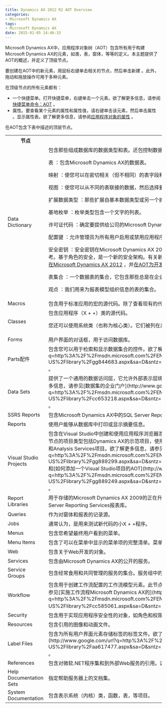 ```yaml
---
title: Dynamics AX 2012 R2 AOT Overview
categories:
- Microsoft Dynamics AX
tags:
- Microsoft Dynamics AX
date: 2015-01-05 14:46:33
---
```


<span id="goog-gtc-unit-54" class="goog-gtc-unit"><span class="goog-gtc-translatable goog-gtc-from-human" dir="ltr">Microsoft Dynamics AX中，应用程序对象树（AOT）包含所有用于构建Microsoft Dynamics AX的元素，如类，表，窗体，等等的定义。</span></span><span id="goog-gtc-unit-55" class="goog-gtc-unit"><span class="goog-gtc-translatable goog-gtc-from-mt" dir="ltr">本主题提供了AOT的概述，并定义了顶级节点。</span></span>

<span id="goog-gtc-unit-56" class="goog-gtc-unit"><span class="goog-gtc-translatable goog-gtc-from-mt" dir="ltr">要创建在AOT中的新元素，用鼠标右键单击相关的节点，然后单击<span class="label">新建</span> 。</span></span><span id="goog-gtc-unit-57" class="goog-gtc-unit"><span class="goog-gtc-translatable goog-gtc-from-mt" dir="ltr">此外，拖动和拖放操作可用于多种元素。</span></span>

<span id="goog-gtc-unit-58" class="goog-gtc-unit"><span class="goog-gtc-translatable goog-gtc-from-mt" dir="ltr">在顶级节点的所有元素都有：</span></span>

*   <span id="goog-gtc-unit-59" class="goog-gtc-unit"><span class="goog-gtc-translatable goog-gtc-from-mt" dir="ltr">一个快捷菜单。</span></span><span id="goog-gtc-unit-60" class="goog-gtc-unit"><span class="goog-gtc-translatable goog-gtc-from-mt" dir="ltr">打开快捷菜单，右键单击一个元素。</span></span><span id="goog-gtc-unit-61" class="goog-gtc-unit"><span class="goog-gtc-translatable goog-gtc-from-mt" dir="ltr">欲了解更多信息，请参阅[快捷菜单命令：AOT](http://www.google.com/url?q=http%3A%2F%2Fmsdn.microsoft.com%2FEN-US%2Flibrary%2Faa846291.aspx&amp;sa=D&amp;sntz=1&amp;usg=AFQjCNH2SrfPczjWhy87wahqlOLVASTgbw) 。</span></span>
*   <span id="goog-gtc-unit-62" class="goog-gtc-unit"><span class="goog-gtc-translatable goog-gtc-from-mt" dir="ltr">属性。</span></span><span id="goog-gtc-unit-63" class="goog-gtc-unit"><span class="goog-gtc-translatable goog-gtc-from-mt" dir="ltr">要查看某个元素的属性和属性值，请右键单击该元素，然后单击<span class="label">属性</span> 。</span></span><span id="goog-gtc-unit-64" class="goog-gtc-unit"><span class="goog-gtc-translatable goog-gtc-from-mt" dir="ltr">显示<span class="label">属性</span>表。</span></span><span id="goog-gtc-unit-65" class="goog-gtc-unit"><span class="goog-gtc-translatable goog-gtc-from-human" dir="ltr">欲了解更多信息，请参阅[应用程序对象的属性](http://www.google.com/url?q=http%3A%2F%2Fmsdn.microsoft.com%2FEN-US%2Flibrary%2Faa593880.aspx&amp;sa=D&amp;sntz=1&amp;usg=AFQjCNFax8Pyh9MY1y8_ndZyQK_05zGGyQ) 。</span></span>

<span id="goog-gtc-unit-66" class="goog-gtc-unit"><span class="goog-gtc-translatable goog-gtc-from-mt" dir="ltr">在AOT包含下表中描述的顶层节点。</span></span>

<span id="more-30"></span>

<div class="tableSection">
<table>
<tbody>
<tr>
<th colspan="1"><span id="goog-gtc-unit-67" class="goog-gtc-unit"><span class="goog-gtc-translatable goog-gtc-from-mt" dir="ltr">节点</span></span></th>
<th colspan="1"><span id="goog-gtc-unit-68" class="goog-gtc-unit"><span class="goog-gtc-translatable goog-gtc-from-mt" dir="ltr">描述</span></span></th>
</tr>
<tr>
<td colspan="1"><span class="label"><span id="goog-gtc-unit-69" class="goog-gtc-unit"><span class="goog-gtc-translatable goog-gtc-from-human" dir="ltr">Data Dictionary</span></span></span></td>
<td colspan="1"><span id="goog-gtc-unit-70" class="goog-gtc-unit"><span class="goog-gtc-translatable goog-gtc-from-human" dir="ltr">包含那些组成数据库的数据类型和表。</span></span><span id="goog-gtc-unit-71" class="goog-gtc-unit"><span class="goog-gtc-translatable goog-gtc-from-human" dir="ltr">还包控制数据访问的对象。</span></span><span id="goog-gtc-unit-72" class="goog-gtc-unit"><span class="goog-gtc-translatable goog-gtc-from-mt" dir="ltr">它包含以下子节点：</span></span></p>

<span id="goog-gtc-unit-73" class="goog-gtc-unit"><span class="goog-gtc-translatable goog-gtc-from-mt" dir="ltr"><span class="label">表</span> ：包含Microsoft Dynamics AX的数据表。</span></span>

<span id="goog-gtc-unit-74" class="goog-gtc-unit"><span class="goog-gtc-translatable goog-gtc-from-human" dir="ltr"><span class="label">映射</span> ：使您可以在密切相关（但不相同）的表字段和方法之间创建关联。</span></span>

<span id="goog-gtc-unit-75" class="goog-gtc-unit"><span class="goog-gtc-translatable goog-gtc-from-human" dir="ltr"><span class="label">视图</span> ：使您可以从不同的表联接的数据，然后选择要显示哪些字段。</span></span>

<span id="goog-gtc-unit-76" class="goog-gtc-unit"><span class="goog-gtc-translatable goog-gtc-from-human" dir="ltr"><span class="label">扩展数据类型</span> ：那些扩展自基本数据类型或另一个扩展数据类型的数据类型。</span></span>

<span id="goog-gtc-unit-77" class="goog-gtc-unit"><span class="goog-gtc-translatable goog-gtc-from-human" dir="ltr"><span class="label">基地枚举</span> ：枚举类型包含一个文字的列表。</span></span>

<span id="goog-gtc-unit-78" class="goog-gtc-unit"><span class="goog-gtc-translatable goog-gtc-from-human" dir="ltr"><span class="label">许可证代码</span> ：确定要提供给公司的Microsoft Dynamics AX的功能组件。</span></span>

<span id="goog-gtc-unit-79" class="goog-gtc-unit"><span class="goog-gtc-translatable goog-gtc-from-human" dir="ltr"><span class="label">配置键</span> ：允许管理员为所有用户启用或禁用应用程序中的功能。</span></span>

<span id="goog-gtc-unit-80" class="goog-gtc-unit"><span class="goog-gtc-translatable goog-gtc-from-human" dir="ltr"><span class="label">安全密钥</span> ：安全密钥在Microsoft Dynamics AX 2012中已经过时，只存在一个代码升级过程中使用以供参考。</span></span><span id="goog-gtc-unit-81" class="goog-gtc-unit"><span class="goog-gtc-translatable goog-gtc-from-human" dir="ltr">基于角色的安全，是一个新的安全架构。</span></span><span id="goog-gtc-unit-82" class="goog-gtc-unit"><span class="goog-gtc-translatable goog-gtc-from-mt" dir="ltr">有关新的安全框架的更多信息，请参阅[最新消息：开发者安全性在Microsoft Dynamics AX 2012](http://www.google.com/url?q=http%3A%2F%2Fmsdn.microsoft.com%2FEN-US%2Flibrary%2Fgg843512.aspx&amp;sa=D&amp;sntz=1&amp;usg=AFQjCNGjj7NovompNzMh9z5rmH4OWpbbaQ) ，并[在AOT为开发者基于角色的安全性](http://www.google.com/url?q=http%3A%2F%2Fmsdn.microsoft.com%2FEN-US%2Flibrary%2Fgg847971.aspx&amp;sa=D&amp;sntz=1&amp;usg=AFQjCNFH6Btn6aXDL8um7S15OjOLOdJGcg) 。</span></span>

<span id="goog-gtc-unit-83" class="goog-gtc-unit"><span class="goog-gtc-translatable goog-gtc-from-human" dir="ltr"><span class="label">表集合</span> ：一个数据表的集合，它包含那些总是在企业之间共享的数据。</span></span>

<span id="goog-gtc-unit-84" class="goog-gtc-unit"><span class="goog-gtc-translatable goog-gtc-from-human" dir="ltr"><span class="label">观点</span> ：我们用来为报表模型组织信息的表的集合。</span></span></td>
</tr>
<tr>
<td colspan="1"><span class="label"><span id="goog-gtc-unit-85" class="goog-gtc-unit"><span class="goog-gtc-translatable goog-gtc-from-human" dir="ltr">Macros</span></span></span></td>
<td colspan="1"><span id="goog-gtc-unit-86" class="goog-gtc-unit"><span class="goog-gtc-translatable goog-gtc-from-human" dir="ltr">包含用于标准应用的宏的源代码。</span></span><span id="goog-gtc-unit-87" class="goog-gtc-unit"><span class="goog-gtc-translatable goog-gtc-from-mt" dir="ltr">除了查看现有的代码，你可以添加你自己的宏。</span></span></td>
</tr>
<tr>
<td colspan="1"><span class="label"><span id="goog-gtc-unit-88" class="goog-gtc-unit"><span class="goog-gtc-translatable goog-gtc-from-human" dir="ltr">Classes</span></span></span></td>
<td colspan="1"><span id="goog-gtc-unit-89" class="goog-gtc-unit"><span class="goog-gtc-translatable goog-gtc-from-mt" dir="ltr">包含应用程序（X + +）类的源代码。</span></span>

<p><span id="goog-gtc-unit-90" class="goog-gtc-unit"><span class="goog-gtc-translatable goog-gtc-from-human" dir="ltr">您还可以使用系统类（也称为核心类）。</span></span><span id="goog-gtc-unit-91" class="goog-gtc-unit"><span class="goog-gtc-translatable goog-gtc-from-mt" dir="ltr">它们被列在<span class="label">系统文档\类</span>节点。</span></span></td>
</tr>
<tr>
<td colspan="1"><span class="label"><span id="goog-gtc-unit-92" class="goog-gtc-unit"><span class="goog-gtc-translatable goog-gtc-from-human" dir="ltr">Forms</span></span></span></td>
<td colspan="1"><span id="goog-gtc-unit-93" class="goog-gtc-unit"><span class="goog-gtc-translatable goog-gtc-from-human" dir="ltr">用户界面的对话框，用于访问数据库。</span></span></td>
</tr>
<tr>
<td colspan="1"><span class="label"><span id="goog-gtc-unit-94" class="goog-gtc-unit"><span class="goog-gtc-translatable goog-gtc-from-human" dir="ltr">Parts配件</span></span></span></td>
<td colspan="1"><span id="goog-gtc-unit-95" class="goog-gtc-unit"><span class="goog-gtc-translatable goog-gtc-from-human" dir="ltr">包含您可以用于检索和显示数据集合的控件。</span></span><span id="goog-gtc-unit-96" class="goog-gtc-unit"><span class="goog-gtc-translatable goog-gtc-from-mt" dir="ltr">欲了解更多信息，请参阅[部件](http://www.google.com/url?q=http%3A%2F%2Fmsdn.microsoft.com%2FEN-US%2Flibrary%2Fgg844683.aspx&amp;sa=D&amp;sntz=1&amp;usg=AFQjCNGSTbaocAFTmVS4w9-7r9-YriF_VQ) 。</span></span></td>
</tr>
<tr>
<td colspan="1"><span class="label"><span id="goog-gtc-unit-97" class="goog-gtc-unit"><span class="goog-gtc-translatable goog-gtc-from-human" dir="ltr">Data Sets</span></span></span></td>
<td colspan="1"><span id="goog-gtc-unit-98" class="goog-gtc-unit"><span class="goog-gtc-translatable goog-gtc-from-mt" dir="ltr">提供了一个通用的数据访问层，它允许外部表示层绑定到Microsoft Dynamics AX的表和数据类型。</span></span><span id="goog-gtc-unit-99" class="goog-gtc-unit"><span class="goog-gtc-translatable goog-gtc-from-mt" dir="ltr">欲了解更多信息，请参见[数据集的企业门户](http://www.google.com/url?q=http%3A%2F%2Fmsdn.microsoft.com%2FEN-US%2Flibrary%2Fcc653218.aspx&amp;sa=D&amp;sntz=1&amp;usg=AFQjCNFtXsZDRo8s5bwwQRpXS6MLWacqKg) 。</span></span></td>
</tr>
<tr>
<td colspan="1"><span class="label"><span id="goog-gtc-unit-100" class="goog-gtc-unit"><span class="goog-gtc-translatable goog-gtc-from-human" dir="ltr">SSRS Reports</span></span></span></td>
<td colspan="1"><span id="goog-gtc-unit-101" class="goog-gtc-unit"><span class="goog-gtc-translatable goog-gtc-from-human" dir="ltr">包含Microsoft Dynamics AX中的SQL Server Reporting Services报表。</span></span></td>
</tr>
<tr>
<td colspan="1"><span class="label"><span id="goog-gtc-unit-102" class="goog-gtc-unit"><span class="goog-gtc-translatable goog-gtc-from-human" dir="ltr">Reports</span></span></span></td>
<td colspan="1"><span id="goog-gtc-unit-103" class="goog-gtc-unit"><span class="goog-gtc-translatable goog-gtc-from-human" dir="ltr">使用户能够从数据库中打印或显示摘要信息。</span></span></td>
</tr>
<tr>
<td><span class="label"><span id="goog-gtc-unit-104" class="goog-gtc-unit"><span class="goog-gtc-translatable goog-gtc-from-human" dir="ltr">Visual Studio Projects</span></span></span></td>
<td><span id="goog-gtc-unit-105" class="goog-gtc-unit"><span class="goog-gtc-translatable goog-gtc-from-mt" dir="ltr">包含在Visual Studio中创建和使用应用程序浏览器添加到Microsoft Dynamics AX中的项目。</span></span><span id="goog-gtc-unit-106" class="goog-gtc-unit"><span class="goog-gtc-translatable goog-gtc-from-mt" dir="ltr">可以添加到这个节点的项目类型包括Dynamics AX的示范项目，使用C Sharp项目，Visual Basic项目，Web应用程序项目，和Analysis Services项目。</span></span><span id="goog-gtc-unit-107" class="goog-gtc-unit"><span class="goog-gtc-translatable goog-gtc-from-mt" dir="ltr">欲了解更多信息，请参见[Visual Studio集成](http://www.google.com/url?q=http%3A%2F%2Fmsdn.microsoft.com%2FEN-US%2Flibrary%2Fgg889299.aspx&amp;sa=D&amp;sntz=1&amp;usg=AFQjCNESHp7y02zGbwQFAs0OpKGTY5tYsw)和[如何添加一个Visual Studio项目的AOT](http://www.google.com/url?q=http%3A%2F%2Fmsdn.microsoft.com%2FEN-US%2Flibrary%2Fgg889249.aspx&amp;sa=D&amp;sntz=1&amp;usg=AFQjCNGAOSROkTLCroeo1bbY5TtQ8qaJMw) 。</span></span></td>
</tr>
<tr>
<td colspan="1"><span class="label"><span id="goog-gtc-unit-108" class="goog-gtc-unit"><span class="goog-gtc-translatable goog-gtc-from-human" dir="ltr">Report Libraries</span></span></span></td>
<td colspan="1"><span id="goog-gtc-unit-109" class="goog-gtc-unit"><span class="goog-gtc-translatable goog-gtc-from-mt" dir="ltr">用于存储的Microsoft Dynamics AX 2009的正在升级为Microsoft Dynamics AX的2012 AOT环境中的SQL Server Reporting Services报表库。</span></span></td>
</tr>
<tr>
<td colspan="1"><span class="label"><span id="goog-gtc-unit-110" class="goog-gtc-unit"><span class="goog-gtc-translatable goog-gtc-from-human" dir="ltr">Queries</span></span></span></td>
<td colspan="1"><span id="goog-gtc-unit-111" class="goog-gtc-unit"><span class="goog-gtc-translatable goog-gtc-from-mt" dir="ltr">作为对窗体和报表的记录源。</span></span></td>
</tr>
<tr>
<td colspan="1"><span class="label"><span id="goog-gtc-unit-112" class="goog-gtc-unit"><span class="goog-gtc-translatable goog-gtc-from-human" dir="ltr">Jobs</span></span></span></td>
<td colspan="1"><span id="goog-gtc-unit-113" class="goog-gtc-unit"><span class="goog-gtc-translatable goog-gtc-from-mt" dir="ltr">通常认为，是用来测试新代码的小X + +程序。</span></span></td>
</tr>
<tr>
<td colspan="1"><span class="label"><span id="goog-gtc-unit-114" class="goog-gtc-unit"><span class="goog-gtc-translatable goog-gtc-from-human" dir="ltr">Menus</span></span></span></td>
<td colspan="1"><span id="goog-gtc-unit-115" class="goog-gtc-unit"><span class="goog-gtc-translatable goog-gtc-from-mt" dir="ltr">包含您希望最终用户看到的菜单。</span></span></td>
</tr>
<tr>
<td colspan="1"><span class="label"><span id="goog-gtc-unit-116" class="goog-gtc-unit"><span class="goog-gtc-translatable goog-gtc-from-human" dir="ltr">Menu Items</span></span></span></td>
<td colspan="1"><span id="goog-gtc-unit-117" class="goog-gtc-unit"><span class="goog-gtc-translatable goog-gtc-from-human" dir="ltr">包含了可以在菜单中显示的菜单项的完整清单。</span></span><span id="goog-gtc-unit-118" class="goog-gtc-unit"><span class="goog-gtc-translatable goog-gtc-from-mt" dir="ltr">菜单项充当一个更高的抽象层为窗体，报表，等等。</span></span></td>
</tr>
<tr>
<td colspan="1"><span class="label"><span id="goog-gtc-unit-119" class="goog-gtc-unit"><span class="goog-gtc-translatable goog-gtc-from-human" dir="ltr">Web</span></span></span></td>
<td colspan="1"><span id="goog-gtc-unit-120" class="goog-gtc-unit"><span class="goog-gtc-translatable goog-gtc-from-mt" dir="ltr">包含关于Web开发的对象。</span></span></td>
</tr>
<tr>
<td colspan="1"><span class="label"><span id="goog-gtc-unit-121" class="goog-gtc-unit"><span class="goog-gtc-translatable goog-gtc-from-human" dir="ltr">Services</span></span></span></td>
<td colspan="1"><span id="goog-gtc-unit-122" class="goog-gtc-unit"><span class="goog-gtc-translatable goog-gtc-from-mt" dir="ltr">包含由Microsoft Dynamics AX的公开的服务。</span></span></td>
</tr>
<tr>
<td><span class="label"><span id="goog-gtc-unit-123" class="goog-gtc-unit"><span class="goog-gtc-translatable goog-gtc-from-human" dir="ltr">Service Groups</span></span></span></td>
<td><span id="goog-gtc-unit-124" class="goog-gtc-unit"><span class="goog-gtc-translatable goog-gtc-from-mt" dir="ltr">包含经常食用和共同管理的服务的集合。</span></span><span id="goog-gtc-unit-125" class="goog-gtc-unit"><span class="goog-gtc-translatable goog-gtc-from-human" dir="ltr">服务组中的所有服务发表在一个单一的WSDL文件。</span></span></td>
</tr>
<tr>
<td colspan="1"><span class="label"><span id="goog-gtc-unit-126" class="goog-gtc-unit"><span class="goog-gtc-translatable goog-gtc-from-human" dir="ltr">Workflow</span></span></span></td>
<td colspan="1"><span id="goog-gtc-unit-127" class="goog-gtc-unit"><span class="goog-gtc-translatable goog-gtc-from-mt" dir="ltr">包含用于创建工作流配置的工作流模型元素。</span></span><span id="goog-gtc-unit-128" class="goog-gtc-unit"><span class="goog-gtc-translatable goog-gtc-from-mt" dir="ltr">此节点包含<span class="label">类别</span> ， <span class="label">任务</span> ， <span class="label">认证</span> ，和<span class="label">模板</span> 。</span></span><span id="goog-gtc-unit-129" class="goog-gtc-unit"><span class="goog-gtc-translatable goog-gtc-from-mt" dir="ltr">欲了解更多信息，请参见[实施工作流程Microsoft Dynamics AX的](http://www.google.com/url?q=http%3A%2F%2Fmsdn.microsoft.com%2FEN-US%2Flibrary%2Fcc585061.aspx&amp;sa=D&amp;sntz=1&amp;usg=AFQjCNHZ8VAQD1ylIN_0UdraR5vU9FEllQ) 。</span></span></td>
</tr>
<tr>
<td colspan="1"><span class="label"><span id="goog-gtc-unit-130" class="goog-gtc-unit"><span class="goog-gtc-translatable goog-gtc-from-human" dir="ltr">Security</span></span></span></td>
<td colspan="1"><span id="goog-gtc-unit-131" class="goog-gtc-unit"><span class="goog-gtc-translatable goog-gtc-from-mt" dir="ltr">包含用于实现应用程序安全性的对象，如角色和权限。</span></span></td>
</tr>
<tr>
<td colspan="1"><span class="label"><span id="goog-gtc-unit-132" class="goog-gtc-unit"><span class="goog-gtc-translatable goog-gtc-from-human" dir="ltr">Resources</span></span></span></td>
<td colspan="1"><span id="goog-gtc-unit-133" class="goog-gtc-unit"><span class="goog-gtc-translatable goog-gtc-from-human" dir="ltr">包含引用的图像和动画文件。</span></span></td>
</tr>
<tr>
<td><span id="goog-gtc-unit-134" class="goog-gtc-unit"><span class="goog-gtc-translatable goog-gtc-from-human" dir="ltr"> Label Files </span></span></td>
<td><span id="goog-gtc-unit-135" class="goog-gtc-unit"><span class="goog-gtc-translatable goog-gtc-from-human" dir="ltr">包含为所有用户界面元素存储标签的标签文件。</span></span><span id="goog-gtc-unit-136" class="goog-gtc-unit"><span class="goog-gtc-translatable goog-gtc-from-mt" dir="ltr">欲了解更多信息，请参见[标签编辑器](http://www.google.com/url?q=http%3A%2F%2Fmsdn.microsoft.com%2FEN-US%2Flibrary%2Faa617477.aspx&amp;sa=D&amp;sntz=1&amp;usg=AFQjCNHAxvb6ZV635xHApWBEH3VotgN4dw) 。</span></span></td>
</tr>
<tr>
<td colspan="1"><span class="label"><span id="goog-gtc-unit-137" class="goog-gtc-unit"><span class="goog-gtc-translatable goog-gtc-from-human" dir="ltr">References</span></span></span></td>
<td colspan="1"><span id="goog-gtc-unit-138" class="goog-gtc-unit"><span class="goog-gtc-translatable goog-gtc-from-human" dir="ltr">包含对微软.NET程序集和到外部Web服务的引用。</span></span><span id="goog-gtc-unit-139" class="goog-gtc-unit"><span class="goog-gtc-translatable goog-gtc-from-mt" dir="ltr">这两种类型的引用可以在X + +语句中使用。</span></span></td>
</tr>
<tr>
<td><span id="goog-gtc-unit-140" class="goog-gtc-unit"><span class="goog-gtc-translatable goog-gtc-from-human" dir="ltr"> Help Documentation Sets </span></span></td>
<td><span id="goog-gtc-unit-141" class="goog-gtc-unit"><span class="goog-gtc-translatable goog-gtc-from-mt" dir="ltr">指定帮助服务器上​​的文档集。</span></span></td>
</tr>
<tr>
<td colspan="1"><span class="label"><span id="goog-gtc-unit-142" class="goog-gtc-unit"><span class="goog-gtc-translatable goog-gtc-from-human" dir="ltr">System Documentation</span></span></span></td>
<td colspan="1"><span id="goog-gtc-unit-143" class="goog-gtc-unit"><span class="goog-gtc-translatable goog-gtc-from-mt" dir="ltr">包含表示系统（内核）类，函数，表，等项目。</span></span></td>
</tr>
</tbody>
</table>
</div>